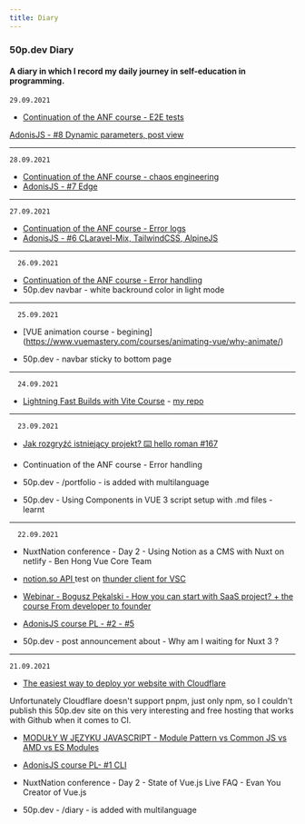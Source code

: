 ```yaml
---
title: Diary
---
```


<div class="text-center">
  <!-- You can use Vue components inside markdown -->
  <uil:diary  class="text-orange-600 text-4xl -mb-6 m-auto" />
  <h3>50p.dev Diary</h3>
  <h4>A diary in which I record my daily journey in self-education in programming.</h4>
</div>

    29.09.2021


- [Continuation of the ANF course - E2E tests](https://architekturanafroncie.pl/)

 [AdonisJS - #8 Dynamic parameters, post view](https://youtu.be/_QiXk5LKBm4)


----

    28.09.2021


- [Continuation of the ANF course - chaos engineering](https://architekturanafroncie.pl/)
- [AdonisJS - #7 Edge](https://youtu.be/WuD5uIkT3cI)



----

    27.09.2021

- [Continuation of the ANF course - Error logs](https://architekturanafroncie.pl/)
- [AdonisJS - #6 CLaravel-Mix, TailwindCSS, AlpineJS](https://youtu.be/_Lja1hOS7vw)



----

      26.09.2021

- [Continuation of the ANF course - Error handling](https://architekturanafroncie.pl/)
- 50p.dev navbar - white backround color in light mode


----

      25.09.2021

- [VUE animation course - begining] (https://www.vuemastery.com/courses/animating-vue/why-animate/)  

- 50p.dev - navbar sticky to bottom page

----

      24.09.2021

- [Lightning Fast Builds with Vite Course](https://www.vuemastery.com/courses/lightning-fast-builds-with-vite/moving-to-vite) - [my repo](https://github.com/andrzejrumak/Vite-course-by-Evan-You-repo)


---

      23.09.2021
      

- [Jak rozgryźć istniejący projekt? ⌨️ hello roman #167](https://youtu.be/xksbwionW9M)

- Continuation of the ANF course - Error handling

- 50p.dev - /portfolio  - is added with multilanguage

- 50p.dev - Using Components in VUE 3 script setup with .md files - learnt


---

      22.09.2021
- NuxtNation conference - Day 2 - Using Notion as a CMS with Nuxt on netlify - Ben Hong
Vue Core Team

 - [notion.so API ](https://developers.notion.com/docs/getting-started) test on [thunder client for VSC](https://www.thunderclient.io/)

 - [Webinar - Bogusz Pękalski - How you can start with SaaS project? + the course From developer to founder](https://oddeveloperadofoundera.pl/)

 - [AdonisJS course PL - #2 - #5 ](https://youtu.be/r2fqYm4tcwA)
 
 - 50p.dev - post announcement about - Why am I waiting for Nuxt 3 ?

 
 ----

    21.09.2021
  - [The easiest way to deploy yor website with Cloudflare](https://youtu.be/MTc2CTYoszY)

  Unfortunately Cloudflare doesn't support pnpm, just only npm, so I couldn't publish this 50p.dev site on this very interesting and free hosting that works with Github when it comes to CI.

  - [MODUŁY W JĘZYKU JAVASCRIPT - Module Pattern vs Common JS vs AMD vs ES Modules](https://youtu.be/5upaxzBNbmQ)

  - [AdonisJS course PL- #1 CLI](https://youtu.be/DY7cM5GBeow)

  - NuxtNation conference - Day 2 - State of Vue.js Live FAQ - Evan You Creator of Vue.js

  - 50p.dev - /diary  - is added with multilanguage 